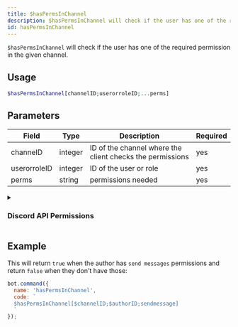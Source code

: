 ```yaml
---
title: $hasPermsInChannel 
description: $hasPermsInChannel will check if the user has one of the required permission in the given channel.
id: hasPermsInChannel
---
```


`$hasPermsInChannel` will check if the user has one of the required permission in the given channel.

## Usage

```php
$hasPermsInChannel[channelID;userorroleID;...perms]
```

## Parameters 


| Field     | Type    | Description                                        | Required |
|-----------|---------|----------------------------------------------------|----------|
| channelD   | integer | ID of the channel where the client checks the permissions                             | yes      |
| userorroleID    | integer | ID of the user or role          | yes       |
| perms     | string  | permissions needed                    | yes      |

<details>
  <summary> <h3> Discord API Permissions </h3></summary>

| Permission         |                                                    |
|--------------------|----------------------------------------------------|
| createinvite         |              Permission to create guild invites                        |
| kick         |                   Permission to kick guild members                                 |
| ban         |              Permission to ban guild members                                      |
| administrator         |             Administrator Permissions                                       |
| managechannel         |                           Permission to manage guild channels                        |
| manageserver         |              Permissions to modify server settings                                      |
| addreactions         |           Permissions to add reactions                                         |
| viewauditlog         |            Permission to view the guild's audit log                                        |
| priorityspeaker         |              Priority Speaker                                      |
| stream         |                         Permission to stream in voice channels                         |
| viewchannel         |                    Permission to view a certain channel                                |
| sendmessage         |           Permission to send messages in a certain channel                                         |
| sendtts         |              Permission to send Text-To-Speech messages                                      |
| managemessages         |     Permission to manage messages                                               |
| embedlinks         |                Permission to embed links                                    |
| attachfiles         |                   Permission to attach files                                 |
| readmessagehistory         |                  Permission to read the message history within a certain channel                                  |
| mentioneveryone         |            Permission to mention `@everyone` and all roles                                    |
| externalemojis         |            Permission to use external emojis                                       |
| viewguildinsights         |           Permission to view guild insights                                         |
| connect         |          Permission to connect to voice channels and stages                                          |
| mutemembers         |              Permission to mute members in voice channels                                      |
| deafenmembers         |             Permission to deafen members in voice channels                                      |
| movemembers         |              Permission to move members between voice channels                                      |
| usevad         |                Permission to use voice-activity-detection                                    |
| changenickname         |           Permission to change your own nickname                                         |
| managenicknames         |        Permission to manage other members nicknames                                            |
| manageroles         |            Permission to manage roles                                        |
| managewebhooks         |        Permission to manage webhooks                                            |
| manageemojisandstickers         |         Permission to manage emojis and stickers                                           |
| useappcmds         |                  Permission to use application commands                                  |
| requesttospeak         |               Permission to use request-to-speak in stages                                     |
| manageevents         |            Permission to manage events                                        |
| managethreads         |           Permission to manage threads                                         |
| usepublicthreads         |         Permission to use public threads                                           |
| useprivatethreads         |         Permission to use private threads                                           |
| createpublicthreads         |        Permission to create public threads                                            |
| createprivatethreads         |      Permission to create private threads                                              |
| externalstickers         |          Permission to use extrernal stickers                                          |
| sendmessageinthreads         |       Permission to send messages in threads                                             |
| startembeddedactivities         |      Permission to start activities within voice channels                                              |
| moderatemembers         |           Permission to timeout and remove timeouts from guild members                                         |

</details>

## Example

This will return `true` when the author has `send messages` permissions and return `false` when they don't have those:

```javascript
bot.command({
  name: 'hasPermsInChannel',
  code: `
  $hasPermsInChannel[$channelID;$authorID;sendmessage]
  `
});
```
